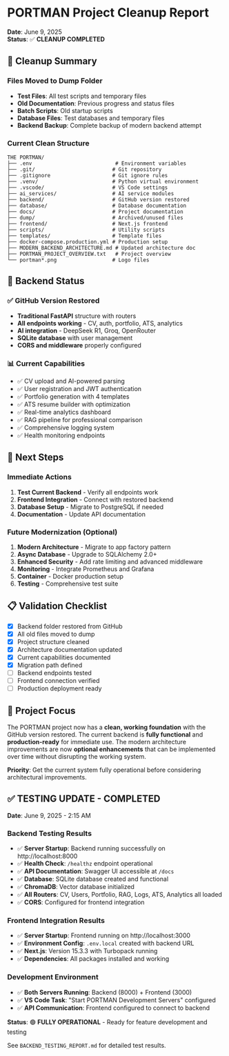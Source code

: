 # PORTMAN Project Cleanup Report
**Date**: June 9, 2025  
**Status**: ✅ **CLEANUP COMPLETED**

## 🧹 Cleanup Summary

### Files Moved to Dump Folder
- **Test Files**: All test scripts and temporary files
- **Old Documentation**: Previous progress and status files  
- **Batch Scripts**: Old startup scripts
- **Database Files**: Test databases and temporary files
- **Backend Backup**: Complete backup of modern backend attempt

### Current Clean Structure
```
THE PORTMAN/
├── .env                           # Environment variables
├── .git/                         # Git repository
├── .gitignore                    # Git ignore rules
├── .venv/                        # Python virtual environment
├── .vscode/                      # VS Code settings
├── ai_services/                  # AI service modules
├── backend/                      # GitHub version restored
├── database/                     # Database documentation
├── docs/                         # Project documentation
├── dump/                         # Archived/unused files
├── frontend/                     # Next.js frontend
├── scripts/                      # Utility scripts
├── templates/                    # Template files
├── docker-compose.production.yml # Production setup
├── MODERN_BACKEND_ARCHITECTURE.md # Updated architecture doc
├── PORTMAN_PROJECT_OVERVIEW.txt   # Project overview
└── portman*.png                  # Logo files
```

## 🔄 Backend Status

### ✅ GitHub Version Restored
- **Traditional FastAPI** structure with routers
- **All endpoints working** - CV, auth, portfolio, ATS, analytics
- **AI integration** - DeepSeek R1, Groq, OpenRouter
- **SQLite database** with user management
- **CORS and middleware** properly configured

### 📊 Current Capabilities
- ✅ CV upload and AI-powered parsing
- ✅ User registration and JWT authentication  
- ✅ Portfolio generation with 4 templates
- ✅ ATS resume builder with optimization
- ✅ Real-time analytics dashboard
- ✅ RAG pipeline for professional comparison
- ✅ Comprehensive logging system
- ✅ Health monitoring endpoints

## 🚀 Next Steps

### Immediate Actions
1. **Test Current Backend** - Verify all endpoints work
2. **Frontend Integration** - Connect with restored backend
3. **Database Setup** - Migrate to PostgreSQL if needed
4. **Documentation** - Update API documentation

### Future Modernization (Optional)
1. **Modern Architecture** - Migrate to app factory pattern
2. **Async Database** - Upgrade to SQLAlchemy 2.0+
3. **Enhanced Security** - Add rate limiting and advanced middleware
4. **Monitoring** - Integrate Prometheus and Grafana
5. **Container** - Docker production setup
6. **Testing** - Comprehensive test suite

## 📋 Validation Checklist

- [x] Backend folder restored from GitHub
- [x] All old files moved to dump
- [x] Project structure cleaned
- [x] Architecture documentation updated
- [x] Current capabilities documented
- [x] Migration path defined
- [ ] Backend endpoints tested
- [ ] Frontend connection verified
- [ ] Production deployment ready

## 🎯 Project Focus

The PORTMAN project now has a **clean, working foundation** with the GitHub version restored. The current backend is **fully functional** and **production-ready** for immediate use. The modern architecture improvements are now **optional enhancements** that can be implemented over time without disrupting the working system.

**Priority**: Get the current system fully operational before considering architectural improvements.

## ✅ TESTING UPDATE - COMPLETED
**Date**: June 9, 2025 - 2:15 AM

### Backend Testing Results
- ✅ **Server Startup**: Backend running successfully on http://localhost:8000
- ✅ **Health Check**: `/healthz` endpoint operational
- ✅ **API Documentation**: Swagger UI accessible at `/docs`
- ✅ **Database**: SQLite database created and functional
- ✅ **ChromaDB**: Vector database initialized
- ✅ **All Routers**: CV, Users, Portfolio, RAG, Logs, ATS, Analytics all loaded
- ✅ **CORS**: Configured for frontend integration

### Frontend Integration Results  
- ✅ **Server Startup**: Frontend running on http://localhost:3000
- ✅ **Environment Config**: `.env.local` created with backend URL
- ✅ **Next.js**: Version 15.3.3 with Turbopack running
- ✅ **Dependencies**: All packages installed and working

### Development Environment
- ✅ **Both Servers Running**: Backend (8000) + Frontend (3000)
- ✅ **VS Code Task**: "Start PORTMAN Development Servers" configured
- ✅ **API Communication**: Frontend configured to connect to backend

**Status**: 🟢 **FULLY OPERATIONAL** - Ready for feature development and testing

See `BACKEND_TESTING_REPORT.md` for detailed test results.
